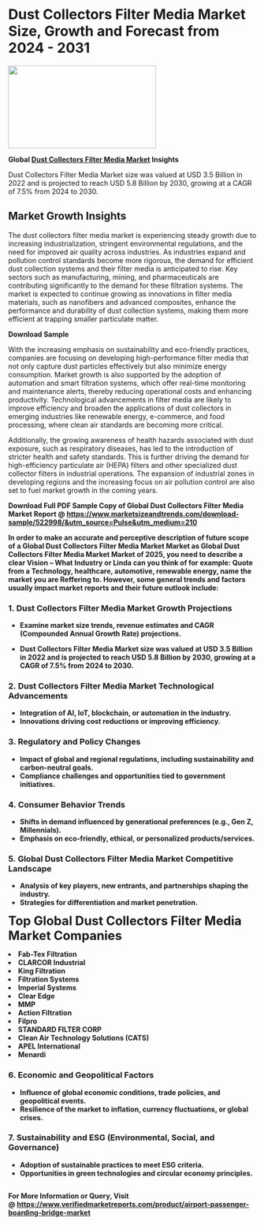 <H1>Dust Collectors Filter Media Market Size, Growth and Forecast from 2024 - 2031</H1><img class="aligncenter size-medium wp-image-584254" src="https://thirdeyenews.in/wp-content/uploads/2024/09/Global-Market-Research-300x168.jpeg" alt="" width="300" height="168" /><p><strong>Global&nbsp;<a href="https://www.marketsizeandtrends.com/download-sample/522998/&amp;utm_source=Pulse&amp;utm_medium=210">Dust Collectors Filter Media Market</a> Insights</strong></p><p>Dust Collectors Filter Media Market size was valued at USD 3.5 Billion in 2022 and is projected to reach USD 5.8 Billion by 2030, growing at a CAGR of 7.5% from 2024 to 2030.</p><p><h2>Market Growth Insights</h2> <p>The dust collectors filter media market is experiencing steady growth due to increasing industrialization, stringent environmental regulations, and the need for improved air quality across industries. As industries expand and pollution control standards become more rigorous, the demand for efficient dust collection systems and their filter media is anticipated to rise. Key sectors such as manufacturing, mining, and pharmaceuticals are contributing significantly to the demand for these filtration systems. The market is expected to continue growing as innovations in filter media materials, such as nanofibers and advanced composites, enhance the performance and durability of dust collection systems, making them more efficient at trapping smaller particulate matter.</p> <p><strong>Download Sample</strong></p> <p>With the increasing emphasis on sustainability and eco-friendly practices, companies are focusing on developing high-performance filter media that not only capture dust particles effectively but also minimize energy consumption. Market growth is also supported by the adoption of automation and smart filtration systems, which offer real-time monitoring and maintenance alerts, thereby reducing operational costs and enhancing productivity. Technological advancements in filter media are likely to improve efficiency and broaden the applications of dust collectors in emerging industries like renewable energy, e-commerce, and food processing, where clean air standards are becoming more critical.</p> <p>Additionally, the growing awareness of health hazards associated with dust exposure, such as respiratory diseases, has led to the introduction of stricter health and safety standards. This is further driving the demand for high-efficiency particulate air (HEPA) filters and other specialized dust collector filters in industrial operations. The expansion of industrial zones in developing regions and the increasing focus on air pollution control are also set to fuel market growth in the coming years.</p> <p><strong></p><p><span class=""><strong>Download Full PDF Sample Copy of Global Dust Collectors Filter Media Market Report</strong> @ <a href="https://www.marketsizeandtrends.com/download-sample/522998/&amp;utm_source=Pulse&amp;utm_medium=210" target="_blank">https://www.marketsizeandtrends.com/download-sample/522998/&amp;utm_source=Pulse&amp;utm_medium=210</a></span></p><p>In order to make an accurate and perceptive description of future scope of a Global&nbsp;Dust Collectors Filter Media Market Market as Global&nbsp;Dust Collectors Filter Media Market Market of 2025, you need to describe a clear Vision &ndash; What Industry or Linda can you think of for example: Quote from a Technology, healthcare, automotive, renewable energy, name the market you are Reffering to. However, some general trends and factors usually impact market reports and their future outlook include:</p><h3>1.&nbsp;<strong>Dust Collectors Filter Media Market Growth Projections</strong></h3><ul><li>Examine market size trends, revenue estimates and CAGR (Compounded Annual Growth Rate) projections.</li><li><p>Dust Collectors Filter Media Market size was valued at USD 3.5 Billion in 2022 and is projected to reach USD 5.8 Billion by 2030, growing at a CAGR of 7.5% from 2024 to 2030.</p></li></ul><h3>2.&nbsp;<strong>Dust Collectors Filter Media Market Technological Advancements</strong></h3><ul><li>Integration of AI, IoT, blockchain, or automation in the industry.</li><li>Innovations driving cost reductions or improving efficiency.</li></ul><h3>3.&nbsp;<strong>Regulatory and Policy Changes</strong></h3><ul><li>Impact of global and regional regulations, including sustainability and carbon-neutral goals.</li><li>Compliance challenges and opportunities tied to government initiatives.</li></ul><h3>4.&nbsp;<strong>Consumer Behavior Trends</strong></h3><ul><li>Shifts in demand influenced by generational preferences (e.g., Gen Z, Millennials).</li><li>Emphasis on eco-friendly, ethical, or personalized products/services.</li></ul><h3>5.&nbsp;<strong>Global Dust Collectors Filter Media Market Competitive Landscape</strong></h3><ul><li>Analysis of key players, new entrants, and partnerships shaping the industry.</li><li>Strategies for differentiation and market penetration.</li></ul><p data-pm-slice="1 1 []"><span style="color: inherit; font-family: inherit; font-size: 25px;">Top Global Dust Collectors Filter Media Market Companies</span></p><div class="" data-test-id=""><p><li>Fab-Tex Filtration</li><li> CLARCOR Industrial</li><li> King Filtration</li><li> Filtration Systems</li><li> Imperial Systems</li><li> Clear Edge</li><li> MMP</li><li> Action Filtration</li><li> Filpro</li><li> STANDARD FILTER CORP</li><li> Clean Air Technology Solutions (CATS)</li><li> APEL International</li><li> Menardi</li></p></div><h3>6.&nbsp;<strong>Economic and Geopolitical Factors</strong></h3><ul><li>Influence of global economic conditions, trade policies, and geopolitical events.</li><li>Resilience of the market to inflation, currency fluctuations, or global crises.</li></ul><h3>7.&nbsp;<strong>Sustainability and ESG (Environmental, Social, and Governance)</strong></h3><ul><li>Adoption of sustainable practices to meet ESG criteria.</li><li>Opportunities in green technologies and circular economy principles.</li></ul><h2><strong style="font-size: 14px;">For More Information or Query, Visit @&nbsp;</strong><a style="background-color: #ffffff; font-size: 14px;" href="https://www.marketsizeandtrends.com/report/dust-collectors-filter-media-market/" target="_blank">https://www.verifiedmarketreports.com/product/airport-passenger-boarding-bridge-market</a></h2>
